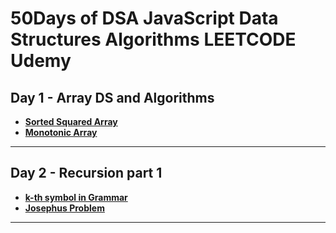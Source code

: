 # 50Days of DSA JavaScript Data Structures Algorithms LEETCODE Udemy

## **Day 1 - Array DS and Algorithms**

- [**Sorted Squared Array**](https://github.com/YousifAdel170/50Days-of-DSA-JavaScript-Data-Structures-Algorithms-LEETCODE-Udemy/tree/master-branch/Day1%20-%20Array%20DS%20and%20Algorithms/1.Sorted%20Squared%20Array)
- [**Monotonic Array**](https://github.com/YousifAdel170/50Days-of-DSA-JavaScript-Data-Structures-Algorithms-LEETCODE-Udemy/tree/master-branch/Day1%20-%20Array%20DS%20and%20Algorithms/2.Monotonic%20Array)

---

## **Day 2 - Recursion part 1**

- [**k-th symbol in Grammar**](https://github.com/YousifAdel170/50Days-of-DSA-JavaScript-Data-Structures-Algorithms-LEETCODE-Udemy/tree/master-branch/Day2%20-%20Recursion/1.%20k-th%20symbol%20in%20Grammar)
- [**Josephus Problem**](https://github.com/YousifAdel170/50Days-of-DSA-JavaScript-Data-Structures-Algorithms-LEETCODE-Udemy/tree/master-branch/Day2%20-%20Recursion/2.%20Josephus%20Problem)

---
